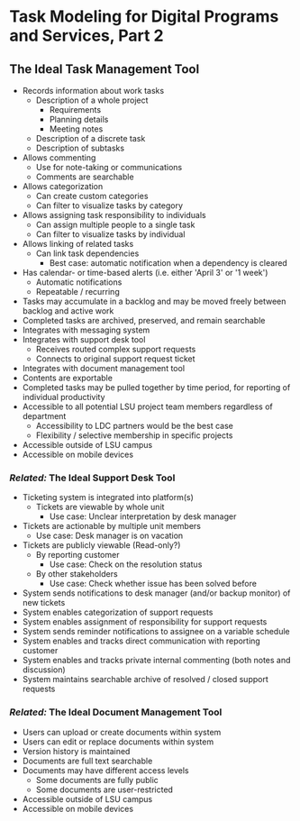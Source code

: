 # Task Modeling for Digital Programs and Services, Part 2

## The Ideal Task Management Tool
* Records information about work tasks
  * Description of a whole project
    * Requirements
    * Planning details
    * Meeting notes   
  * Description of a discrete task
  * Description of subtasks
* Allows commenting
  * Use for note-taking or communications
  * Comments are searchable
* Allows categorization
  * Can create custom categories
  * Can filter to visualize tasks by category
* Allows assigning task responsibility to individuals
  * Can assign multiple people to a single task
  * Can filter to visualize tasks by individual 
* Allows linking of related tasks
  * Can link task dependencies
    * Best case: automatic notification when a dependency is cleared
* Has calendar- or time-based alerts (i.e. either 'April 3' or '1 week')
  * Automatic notifications
  * Repeatable / recurring 
* Tasks may accumulate in a backlog and may be moved freely between backlog and active work  
* Completed tasks are archived, preserved, and remain searchable  
* Integrates with messaging system  
* Integrates with support desk tool
  * Receives routed complex support requests
  * Connects to original support request ticket
* Integrates with document management tool 
* Contents are exportable
* Completed tasks may be pulled together by time period, for reporting of individual productivity
* Accessible to all potential LSU project team members regardless of department
  * Accessibility to LDC partners would be the best case
  * Flexibility / selective membership in specific projects
* Accessible outside of LSU campus  
* Accessible on mobile devices  

### _Related:_ The Ideal Support Desk Tool  
* Ticketing system is integrated into platform(s)
  * Tickets are viewable by whole unit
     * Use case: Unclear interpretation by desk manager
* Tickets are actionable by multiple unit members
  * Use case: Desk manager is on vacation
* Tickets are publicly viewable (Read-only?)
  * By reporting customer
    * Use case: Check on the resolution status
  * By other stakeholders
    * Use case: Check whether issue has been solved before
* System sends notifications to desk manager (and/or backup monitor) of new tickets
* System enables categorization of support requests
* System enables assignment of responsibility for support requests  
* System sends reminder notifications to assignee on a variable schedule
* System enables and tracks direct communication with reporting customer  
* System enables and tracks private internal commenting (both notes and discussion)  
* System maintains searchable archive of resolved / closed support requests   

### _Related:_ The Ideal Document Management Tool  

* Users can upload or create documents within system
* Users can edit or replace documents within system
* Version history is maintained
* Documents are full text searchable
* Documents may have different access levels
  * Some documents are fully public
  * Some documents are user-restricted
* Accessible outside of LSU campus  
* Accessible on mobile devices  
